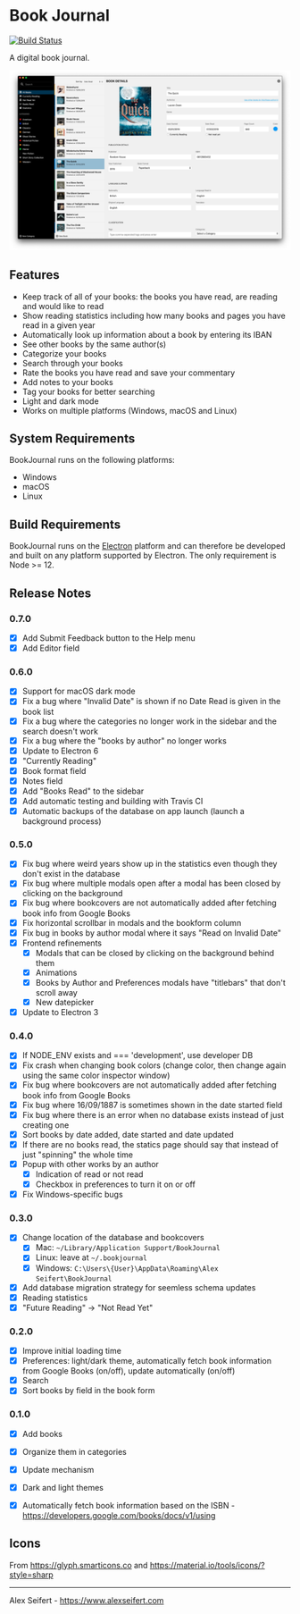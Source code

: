 # Book Journal

[![Build Status](https://travis-ci.org/eiskalteschatten/BookJournal.svg?branch=master)](https://travis-ci.org/eiskalteschatten/BookJournal)

A digital book journal.

![Screenshot](https://raw.githubusercontent.com/eiskalteschatten/BookJournal/master/screenshots/book-light.png)


## Features

- Keep track of all of your books: the books you have read, are reading and would like to read
- Show reading statistics including how many books and pages you have read in a given year
- Automatically look up information about a book by entering its IBAN
- See other books by the same author(s)
- Categorize your books
- Search through your books
- Rate the books you have read and save your commentary
- Add notes to your books
- Tag your books for better searching
- Light and dark mode
- Works on multiple platforms (Windows, macOS and Linux)


## System Requirements

BookJournal runs on the following platforms:

- Windows
- macOS
- Linux


## Build Requirements

BookJournal runs on the [Electron](https://electronjs.org/) platform and can therefore be developed and built on any platform supported by Electron. The only requirement is Node >= 12.


## Release Notes

### 0.7.0
- [x] Add Submit Feedback button to the Help menu
- [x] Add Editor field

### 0.6.0
- [x] Support for macOS dark mode
- [x] Fix a bug where "Invalid Date" is shown if no Date Read is given in the book list
- [x] Fix a bug where the categories no longer work in the sidebar and the search doesn't work
- [x] Fix a bug where the "books by author" no longer works
- [x] Update to Electron 6
- [x] "Currently Reading"
- [x] Book format field
- [x] Notes field
- [x] Add "Books Read" to the sidebar
- [x] Add automatic testing and building with Travis CI
- [x] Automatic backups of the database on app launch (launch a background process)

### 0.5.0
- [x] Fix bug where weird years show up in the statistics even though they don't exist in the database
- [x] Fix bug where multiple modals open after a modal has been closed by clicking on the background
- [x] Fix bug where bookcovers are not automatically added after fetching book info from Google Books
- [x] Fix horizontal scrollbar in modals and the bookform column
- [x] Fix bug in books by author modal where it says "Read on Invalid Date"
- [x] Frontend refinements
    - [x] Modals that can be closed by clicking on the background behind them
    - [x] Animations
    - [x] Books by Author and Preferences modals have "titlebars" that don't scroll away
    - [x] New datepicker
- [x] Update to Electron 3

### 0.4.0
- [x] If NODE_ENV exists and === 'development', use developer DB
- [x] Fix crash when changing book colors (change color, then change again using the same color inspector window)
- [x] Fix bug where bookcovers are not automatically added after fetching book info from Google Books
- [x] Fix bug where 16/09/1887 is sometimes shown in the date started field
- [x] Fix bug where there is an error when no database exists instead of just creating one
- [x] Sort books by date added, date started and date updated
- [x] If there are no books read, the statics page should say that instead of just "spinning" the whole time
- [x] Popup with other works by an author
  - [x] Indication of read or not read
  - [x] Checkbox in preferences to turn it on or off
- [x] Fix Windows-specific bugs

### 0.3.0
- [x] Change location of the database and bookcovers
  - [x] Mac: `~/Library/Application Support/BookJournal`
  - [x] Linux: leave at `~/.bookjournal`
  - [x] Windows: `C:\Users\{User}\AppData\Roaming\Alex Seifert\BookJournal`
- [x] Add database migration strategy for seemless schema updates
- [x] Reading statistics
- [x] "Future Reading" -> "Not Read Yet"

### 0.2.0
- [x] Improve initial loading time
- [x] Preferences: light/dark theme, automatically fetch book information from Google Books (on/off), update automatically (on/off)
- [x] Search
- [x] Sort books by field in the book form

### 0.1.0
- [x] Add books
- [x] Organize them in categories
- [x] Update mechanism
- [x] Dark and light themes
- [x] Automatically fetch book information based on the ISBN - https://developers.google.com/books/docs/v1/using


## Icons

From https://glyph.smarticons.co and https://material.io/tools/icons/?style=sharp

---

Alex Seifert - https://www.alexseifert.com
